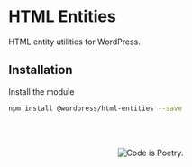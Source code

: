 # HTML Entities

HTML entity utilities for WordPress.

## Installation

Install the module

```bash
npm install @wordpress/html-entities --save
```

<br/><br/><p align="center"><img src="https://s.w.org/style/images/codeispoetry.png?1" alt="Code is Poetry." /></p>

